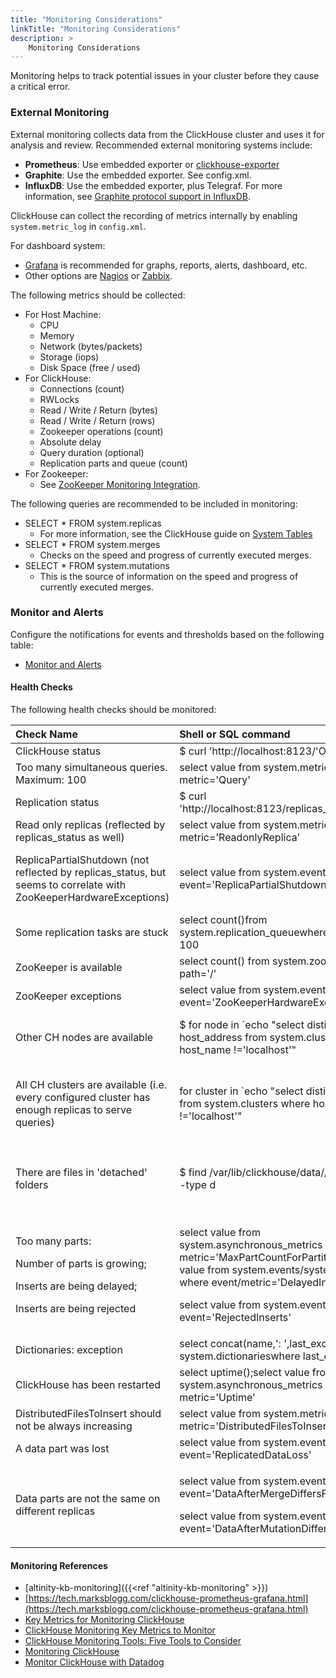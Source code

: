 ```yaml
---
title: "Monitoring Considerations"
linkTitle: "Monitoring Considerations"
description: >
    Monitoring Considerations
---
```



Monitoring helps to track potential issues in your cluster before they cause a critical error.

### External Monitoring

External monitoring collects data from the ClickHouse cluster and uses it for analysis and review.  Recommended external monitoring systems include:

* **Prometheus**: Use embedded exporter or [clickhouse-exporter](https://github.com/f1yegor/clickhouse_exporter)
* **Graphite**: Use the embedded exporter. See config.xml.
* **InfluxDB**: Use the embedded exporter, plus Telegraf. For more information, see [Graphite protocol support in InfluxDB](https://docs.influxdata.com/influxdb/v1.7/supported_protocols/graphite/).

ClickHouse can collect the recording of metrics internally by enabling `system.metric_log` in `config.xml`.

For dashboard system:

* [Grafana](https://grafana.com/) is recommended for graphs, reports, alerts, dashboard, etc.
* Other options are [Nagios](https://www.nagios.com/) or [Zabbix](https://www.zabbix.com/).

The following metrics should be collected:

* For Host Machine:
  * CPU
  * Memory
  * Network (bytes/packets)
  * Storage (iops)
  * Disk Space (free / used)
* For ClickHouse:
  * Connections (count)
  * RWLocks
  * Read / Write / Return (bytes)
  * Read / Write / Return (rows)
  * Zookeeper operations (count)
  * Absolute delay
  * Query duration (optional)
  * Replication parts and queue (count)
* For Zookeeper:
  * See [ZooKeeper Monitoring Integration](https://sematext.com/docs/integration/zookeeper/).

The following queries are recommended to be included in monitoring:

* SELECT \* FROM system.replicas
  * For more information, see the ClickHouse guide on [System Tables](https://clickhouse.tech/docs/en/operations/system_tables/#system_tables-replicas)
* SELECT \* FROM system.merges
  * Checks on the speed and progress of currently executed merges.
* SELECT \* FROM system.mutations
  * This is the source of information on the speed and progress of currently executed merges.

### Monitor and Alerts

Configure the notifications for events and thresholds based on the following table:

* [Monitor and Alerts](http://localhost:1313/csv/clickhouse_kubernetes_monitoring_and_alerts.csv)

#### Health Checks

The following health checks should be monitored:

<table>
  <thead>
    <tr>
      <th style="text-align:left">Check Name</th>
      <th style="text-align:left">Shell or SQL command</th>
      <th style="text-align:left">Severity</th>
    </tr>
  </thead>
  <tbody>
    <tr>
      <td style="text-align:left">ClickHouse status</td>
      <td style="text-align:left">$ curl &apos;http://localhost:8123/&apos;Ok.</td>
      <td style="text-align:left">Critical</td>
    </tr>
    <tr>
      <td style="text-align:left">Too many simultaneous queries. Maximum: 100</td>
      <td style="text-align:left">select value from system.metrics where metric=&apos;Query&apos;</td>
      <td
      style="text-align:left">Critical</td>
    </tr>
    <tr>
      <td style="text-align:left">Replication status</td>
      <td style="text-align:left">$ curl &apos;http://localhost:8123/replicas_status&apos;Ok.</td>
      <td style="text-align:left">High</td>
    </tr>
    <tr>
      <td style="text-align:left">Read only replicas (reflected by replicas_status as well)</td>
      <td style="text-align:left">select value from system.metrics where metric=&apos;ReadonlyReplica&#x2019;</td>
      <td
      style="text-align:left">High</td>
    </tr>
    <tr>
      <td style="text-align:left">ReplicaPartialShutdown (not reflected by replicas_status, but seems to
        correlate with ZooKeeperHardwareExceptions)</td>
      <td style="text-align:left">select value from system.events where event=&apos;ReplicaPartialShutdown&apos;</td>
      <td
      style="text-align:left">HighI turned this one off. It almost always correlates with ZooKeeperHardwareExceptions,
        and when it&#x2019;s not, then there is nothing bad happening&#x2026;</td>
    </tr>
    <tr>
      <td style="text-align:left">Some replication tasks are stuck</td>
      <td style="text-align:left">select count()from system.replication_queuewhere num_tries > 100</td>
      <td
      style="text-align:left">High</td>
    </tr>
    <tr>
      <td style="text-align:left">ZooKeeper is available</td>
      <td style="text-align:left">select count() from system.zookeeper where path=&apos;/&apos;</td>
      <td
      style="text-align:left">Critical for writes</td>
    </tr>
    <tr>
      <td style="text-align:left">ZooKeeper exceptions</td>
      <td style="text-align:left">select value from system.events where event=&apos;ZooKeeperHardwareExceptions&apos;</td>
      <td
      style="text-align:left">Medium</td>
    </tr>
    <tr>
      <td style="text-align:left">Other CH nodes are available</td>
      <td style="text-align:left">$ for node in `echo &quot;select distinct host_address from system.clusters
        where host_name !=&apos;localhost&apos;&quot;</td>
      <td style="text-align:left">curl &apos;http://localhost:8123/&apos; &#x2013;silent &#x2013;data-binary
        @-`; do curl &quot;http://$node:8123/&quot; &#x2013;silent ; done</td>
    </tr>
    <tr>
      <td style="text-align:left">All CH clusters are available (i.e. every configured cluster has enough
        replicas to serve queries)</td>
      <td style="text-align:left">for cluster in `echo &quot;select distinct cluster from system.clusters
        where host_name !=&apos;localhost&apos;&quot;</td>
      <td style="text-align:left">curl &apos;http://localhost:8123/&apos; &#x2013;silent &#x2013;data-binary
        @-` ; do clickhouse-client &#x2013;query=&quot;select &apos;$cluster&apos;,
        &apos;OK&apos; from cluster(&apos;$cluster&apos;, system, one)&quot; ;
        done</td>
    </tr>
    <tr>
      <td style="text-align:left">There are files in &apos;detached&apos; folders</td>
      <td style="text-align:left">$ find /var/lib/clickhouse/data///detached/* -type d</td>
      <td style="text-align:left">
        <p>wc -l;</p>
        <p>19.8+select count() from system.detached_parts</p>
      </td>
    </tr>
    <tr>
      <td style="text-align:left">
        <p>Too many parts:</p>
        <p>Number of parts is growing;</p>
        <p>Inserts are being delayed;</p>
        <p>Inserts are being rejected</p>
      </td>
      <td style="text-align:left">
        <p>select value from system.asynchronous_metrics where metric=&apos;MaxPartCountForPartition&apos;;select
          value from system.events/system.metrics where event/metric=&apos;DelayedInserts&apos;;</p>
        <p>select value from system.events where event=&apos;RejectedInserts&apos;</p>
      </td>
      <td style="text-align:left">Critical</td>
    </tr>
    <tr>
      <td style="text-align:left">Dictionaries: exception</td>
      <td style="text-align:left">select concat(name,&apos;: &apos;,last_exception) from system.dictionarieswhere
        last_exception != &apos;&apos;</td>
      <td style="text-align:left">Medium</td>
    </tr>
    <tr>
      <td style="text-align:left">ClickHouse has been restarted</td>
      <td style="text-align:left">select uptime();select value from system.asynchronous_metrics where metric=&apos;Uptime&apos;</td>
      <td
      style="text-align:left"></td>
    </tr>
    <tr>
      <td style="text-align:left">DistributedFilesToInsert should not be always increasing</td>
      <td style="text-align:left">select value from system.metrics where metric=&apos;DistributedFilesToInsert&apos;</td>
      <td
      style="text-align:left">Medium</td>
    </tr>
    <tr>
      <td style="text-align:left">A data part was lost</td>
      <td style="text-align:left">select value from system.events where event=&apos;ReplicatedDataLoss&apos;</td>
      <td
      style="text-align:left">High</td>
    </tr>
    <tr>
      <td style="text-align:left">Data parts are not the same on different replicas</td>
      <td style="text-align:left">
        <p>select value from system.events where event=&apos;DataAfterMergeDiffersFromReplica&apos;;</p>
        <p>select value from system.events where event=&apos;DataAfterMutationDiffersFromReplica&apos;</p>
      </td>
      <td style="text-align:left">Medium</td>
    </tr>
  </tbody>
</table>

#### Monitoring References

* [altinity-kb-monitoring]({{<ref "altinity-kb-monitoring" >}})
* [https://tech.marksblogg.com/clickhouse-prometheus-grafana.html](https://tech.marksblogg.com/clickhouse-prometheus-grafana.html)
* [Key Metrics for Monitoring ClickHouse](https://sematext.com/blog/clickhouse-monitoring-key-metrics/)
* [ClickHouse Monitoring Key Metrics to Monitor](https://dzone.com/articles/clickhouse-monitoring-key-metrics-to-monitor-semat)
* [ClickHouse Monitoring Tools: Five Tools to Consider](https://dzone.com/articles/clickhouse-monitoring-tools-five-tools-to-consider)
* [Monitoring ClickHouse](https://docs.instana.io/ecosystem/clickhouse/)
* [Monitor ClickHouse with Datadog](https://www.datadoghq.com/blog/monitor-clickhouse/)
